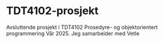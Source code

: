 # TDT4102-prosjekt
Avsluttende prosjekt i TDT4102 Prosedyre- og objektorientert programmering Vår 2025. Jeg samarbeider med Vetle
